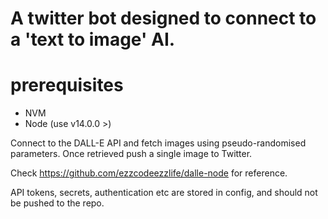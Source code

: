 # A twitter bot designed to connect to a 'text to image' AI.

# prerequisites
- NVM
- Node (use v14.0.0 >)

Connect to the DALL-E API and fetch images using pseudo-randomised parameters. Once retrieved push a single image to Twitter.

Check https://github.com/ezzcodeezzlife/dalle-node for reference.

API tokens, secrets, authentication etc are stored in config, and should not be pushed to the repo.
